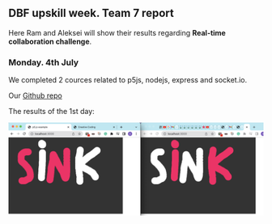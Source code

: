 ## DBF upskill week. Team 7 report

Here Ram and Aleksei will show their results regarding **Real-time collaboration challenge**.

### Monday. 4th July

We completed 2 cources related to p5js, nodejs, express and socket.io.

Our [Github repo](https://github.com/alekseikondratenko/Collaborative-drawing)

The results of the 1st day:

![Day 1 screen](Day1.png)



